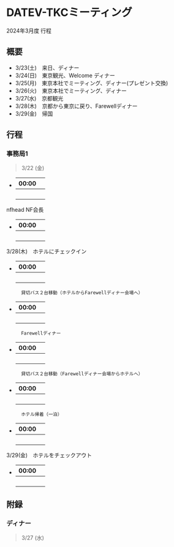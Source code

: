 
# DATEV-TKCミーティング  

2024年3月度 行程

## 概要

- 3/23(土)　来日、ディナー
- 3/24(日)　東京観光、Welcome ディナー
- 3/25(月)　東京本社でミーティング、ディナー(プレゼント交換)
- 3/26(火)　東京本社でミーティング、ディナー
- 3/27(水)　京都観光
- 3/28(木)　京都から東京に戻り、Farewellディナー
- 3/29(金)　帰国

## 行程

### 事務局1

> 3/22 (金)

- |00:00||
  |--:|--|
  ||<br>|






nfhead
NF会長
- |00:00||
  |--:|--|
  ||<br>|
3/28(木)　ホテルにチェックイン
- |00:00||
  |--:|--|
  ||<br>|
		貸切バス２台移動（ホテルからFarewellディナー会場へ）
- |00:00||
  |--:|--|
  ||<br>|
		Farewellディナー
- |00:00||
  |--:|--|
  ||<br>|
		貸切バス２台移動（Farewellディナー会場からホテルへ）
- |00:00||
  |--:|--|
  ||<br>|
		ホテル帰着（一泊）
- |00:00||
  |--:|--|
  ||<br>|
3/29(金)　ホテルをチェックアウト


- |00:00||
  |--:|--|
  ||<br>|

## 附録

### ディナー

> 3/27 (水)
